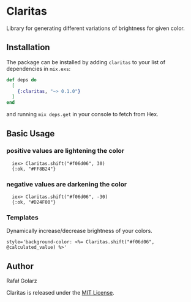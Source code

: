 # Claritas

Library for generating different variations of brightness for given color.

## Installation

The package can be installed by adding `claritas` to your list of dependencies in `mix.exs`:

```elixir
def deps do
  [
    {:claritas, "~> 0.1.0"}
  ]
end
```

and running `mix deps.get` in your console to fetch from Hex.

## Basic Usage
### positive values are lightening the color

      iex> Claritas.shift("#f06d06", 30)
      {:ok, "#FF8B24"}

### negative values are darkening the color
      iex> Claritas.shift("#f06d06", -30)
      {:ok, "#D24F00"}


### Templates

Dynamically increase/decrease brightness of your colors.

```
style='background-color: <%= Claritas.shift("#f06d06", @calculated_value) %>'
```

## Author
Rafał Golarz

Claritas is released under the [MIT License](https://github.com/rafalgolarz/claritas/blob/master/LICENSE.txt).